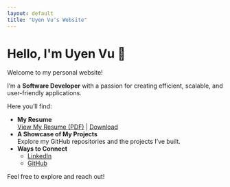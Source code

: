 ```yaml
---
layout: default
title: "Uyen Vu's Website"
---
```


# Hello, I'm Uyen Vu 👋
Welcome to my personal website!

I’m a **Software Developer** with a passion for creating efficient, scalable, and user-friendly applications.

Here you’ll find:

- **My Resume**  
  [View My Resume (PDF)](files/resume.pdf) | [Download](files/resume.pdf)
- **A Showcase of My Projects**  
  Explore my GitHub repositories and the projects I’ve built.
- **Ways to Connect**  
  - [LinkedIn](https://linkedin.com/in/your-profile)  
  - [GitHub](https://github.com/uynvu078)

Feel free to explore and reach out!
